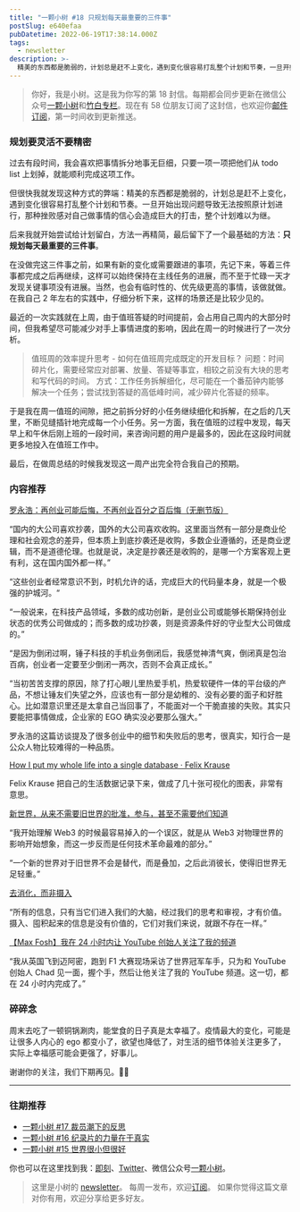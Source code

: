 ```yaml
---
title: "一颗小树 #18 只规划每天最重要的三件事"
postSlug: e640efaa
pubDatetime: 2022-06-19T17:38:14.000Z
tags:
  - newsletter
description: >-
  精美的东西都是脆弱的，计划总是赶不上变化，遇到变化很容易打乱整个计划和节奏，一旦开始出现问题导致无法按照原计划进行，那种挫败感对自己做事情的信心会造成巨大的打击，整个计划难以为继。
---
```


> 你好，我是小树。这是我为你写的第 18 封信。每期都会同步更新在微信公众号[一颗小树](https://weixin.sogou.com/weixin?query=a_warm_tree)和[竹白专栏](https://xiaoshu.zhubai.love)。现在有 58 位朋友订阅了这封信，也欢迎你[邮件订阅](https://xiaoshu.zhubai.love)，第一时间收到更新推送。

### 规划要灵活不要精密

过去有段时间，我会喜欢把事情拆分地事无巨细，只要一项一项把他们从 todo list 上划掉，就能顺利完成这项工作。

但很快我就发现这种方式的弊端：精美的东西都是脆弱的，计划总是赶不上变化，遇到变化很容易打乱整个计划和节奏。一旦开始出现问题导致无法按照原计划进行，那种挫败感对自己做事情的信心会造成巨大的打击，整个计划难以为继。

后来我就开始尝试给计划留白，方法一再精简，最后留下了一个最基础的方法：**只规划每天最重要的三件事**。

在没做完这三件事之前，如果有新的变化或需要跟进的事项，先记下来，等着三件事都完成之后再继续，这样可以始终保持在主线任务的进展，而不至于忙碌一天才发现关键事项没有进展。当然，也会有临时性的、优先级更高的事情，该做就做。在我自己 2 年左右的实践中，仔细分析下来，这样的场景还是比较少见的。

最近的一次实践就在上周，由于值班答疑的时间提前，会占用自己周内的大部分时间，但我希望尽可能减少对手上事情进度的影响，因此在周一的时候进行了一次分析。

> 值班周的效率提升思考 - 如何在值班周完成既定的开发目标？
> 问题：时间碎片化，需要经常应对部署、放量、答疑等事宜，相较之前没有大块的思考和写代码的时间。
> 方式：工作任务拆解细化，尽可能在一个番茄钟内能够解决一个任务；尝试找到答疑的高低峰时间，减少碎片化答疑的频率。

于是我在周一值班的间隙，把之前拆分好的小任务继续细化和拆解，在之后的几天里，不断见缝插针地完成每一个小任务。另一方面，我在值班的过程中发现，每天早上和午休后刚上班的一段时间，来咨询问题的用户是最多的，因此在这段时间就更多地投入在值班工作中。

最后，在做周总结的时候我发现这一周产出完全符合我自己的预期。

### 内容推荐

[罗永浩：再创业可能后悔，不再创业百分之百后悔（无删节版）](https://mp.weixin.qq.com/s/Dkacv81LJQWDPPIFuH45Qg)

“国内的大公司喜欢抄袭，国外的大公司喜欢收购。这里面当然有一部分是商业伦理和社会观念的差异，但本质上到底抄袭还是收购，多数企业遵循的，还是商业逻辑，而不是道德伦理。也就是说，决定是抄袭还是收购的，是哪一个方案客观上更有利，这在国内国外都一样。”

“这些创业者经常意识不到，时机允许的话，完成巨大的代码量本身，就是一个极强的护城河。“

“一般说来，在科技产品领域，多数的成功创新，是创业公司或能够长期保持创业状态的优秀公司做成的；而多数的成功抄袭，则是资源条件好的守业型大公司做成的。”

“是因为倒闭过啊，锤子科技的手机业务倒闭后，我感觉神清气爽，倒闭真是包治百病，创业者一定要至少倒闭一两次，否则不会真正成长。”

“当初苦苦支撑的原因，除了打心眼儿里热爱手机，热爱软硬件一体的平台级的产品，不想让锤友们失望之外，应该也有一部分是幼稚的、没有必要的面子和好胜心。比如潜意识里还是太拿自己当回事了，不能面对一个干脆直接的失败。其实只要能把事情做成，企业家的 EGO 确实没必要那么强大。”

罗永浩的这篇访谈提及了很多创业中的细节和失败后的思考，很真实，知行合一是公众人物比较难得的一种品质。

[How I put my whole life into a single database · Felix Krause](https://krausefx.com/blog/how-i-put-my-whole-life-into-a-single-database)

Felix Krause 把自己的生活数据记录下来，做成了几十张可视化的图表，非常有意思。

[新世界，从来不需要旧世界的批准，参与，甚至不需要他们知道](https://mp.weixin.qq.com/s/Kj4GegNM3fl5g4UhoV4Bmw)

“我开始理解 Web3 的时候最容易掉入的一个误区，就是从 Web3 对物理世界的影响开始想象，而这一步反而是任何技术革命最难的部分。”

“一个新的世界对于旧世界不会是替代，而是叠加，之后此消彼长，使得旧世界无足轻重。”

[去消化，而非摄入](https://mp.weixin.qq.com/s?__biz=MzAxNTY0NjEzNg==&mid=2247486900&idx=1&sn=0d8f10addd596799c4444efb5946b718&chksm=9b81a163acf62875f07e7d55252c3f009762ec474bf150072a7f5990eaf3201c77495aeeceab&mpshare=1&scene=1&srcid=0616Rj6ue2kNHlGslVzpZOar&sharer_sharetime=1655388000596&sharer_shareid=4c63140522fe404b48188e25cc789c37#rd)

“所有的信息，只有当它们进入我们的大脑，经过我们的思考和审视，才有价值。摄入、囤积起来的信息是没有价值的，它们对我们来说，就跟不存在一样。”

[【Max Fosh】我在 24 小时内让 YouTube 创始人关注了我的频道](https://www.bilibili.com/video/BV1nL4y1K7vQ)

“我从英国飞到迈阿密，跑到 F1 大赛现场采访了世界冠军车手，只为和 YouTube 创始人 Chad 见一面，握个手，然后让他关注了我的 YouTube 频道。这一切，都在 24 小时内完成了。”

### 碎碎念

周末去吃了一顿铜锅涮肉，能堂食的日子真是太幸福了。疫情最大的变化，可能是让很多人内心的 ego 都变小了，欲望也降低了，对生活的细节体验关注更多了，实际上幸福感可能会更强了，好事儿。

谢谢你的关注，我们下期再见。👋🏻

---

### 往期推荐

- [一颗小树 #17 裁员潮下的反思](https://xiaoshu.zhubai.love/posts/2147950874084626432)
- [一颗小树 #16 纪录片的力量在于真实](https://xiaoshu.zhubai.love/posts/2145411619529281536)
- [一颗小树 #15 世界很小但很好](https://xiaoshu.zhubai.love/posts/2142874378118070272)

你也可以在这里找到我：[即刻](https://okjk.co/3Vsn5T)、[Twitter](https://twitter.com/yeshu_in_future)、微信公众号[一颗小树](https://weixin.sogou.com/weixin?query=a_warm_tree)。

> 这里是小树的 [newsletter](https://xiaoshu.zhubai.love)。 每周一发布，欢迎[订阅](https://xiaoshu.zhubai.love)。
> 如果你觉得这篇文章对你有用，欢迎分享给更多好友。
